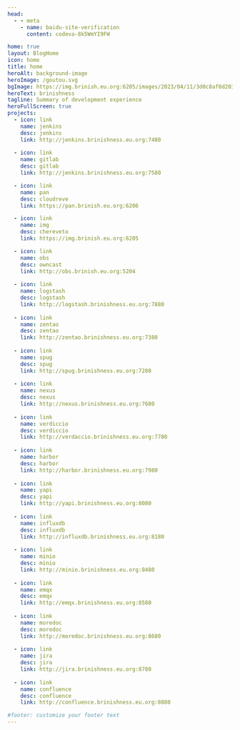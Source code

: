 ```yaml
---
head:
  - - meta
    - name: baidu-site-verification
      content: codeva-8k5WmYI9FW

home: true
layout: BlogHome
icon: home
title: home
heroAlt: background-image
heroImage: /goutou.svg
bgImage: https://img.brinish.eu.org:6205/images/2023/04/11/3d0c8af0d20329a680e4012f31a4b4d1.jpg
heroText: brinishness
tagline: Summary of development experience
heroFullScreen: true
projects: 
  - icon: link
    name: jenkins
    desc: jenkins
    link: http://jenkins.brinishness.eu.org:7480
    
  - icon: link
    name: gitlab
    desc: gitlab
    link: http://jenkins.brinishness.eu.org:7580

  - icon: link
    name: pan
    desc: cloudreve
    link: https://pan.brinish.eu.org:6206

  - icon: link
    name: img
    desc: chereveto
    link: https://img.brinish.eu.org:6205

  - icon: link
    name: obs
    desc: owncast
    link: http://obs.brinish.eu.org:5204
    
  - icon: link
    name: logstash
    desc: logstash
    link: http://logstash.brinishness.eu.org:7880
    
  - icon: link
    name: zentao
    desc: zentao
    link: http://zentao.brinishness.eu.org:7380
    
  - icon: link
    name: spug
    desc: spug
    link: http://spug.brinishness.eu.org:7280
    
  - icon: link
    name: nexus
    desc: nexus
    link: http://nexus.brinishness.eu.org:7680
    
  - icon: link
    name: verdiccio
    desc: verdiccio
    link: http://verdaccio.brinishness.eu.org:7780
    
  - icon: link
    name: harbor
    desc: harbor
    link: http://harbor.brinishness.eu.org:7980
    
  - icon: link
    name: yapi
    desc: yapi
    link: http://yapi.brinishness.eu.org:8080
    
  - icon: link
    name: influxdb
    desc: influxdb
    link: http://influxdb.brinishness.eu.org:8180
    
  - icon: link
    name: minio
    desc: minio
    link: http://minio.brinishness.eu.org:8480
    
  - icon: link
    name: emqx
    desc: emqx
    link: http://emqx.brinishness.eu.org:8580
    
  - icon: link
    name: moredoc
    desc: moredoc
    link: http://moredoc.brinishness.eu.org:8680
    
  - icon: link
    name: jira
    desc: jira
    link: http://jira.brinishness.eu.org:8780
    
  - icon: link
    name: confluence
    desc: confluence
    link: http://confluence.brinishness.eu.org:8880

#footer: customize your footer text
---
```

